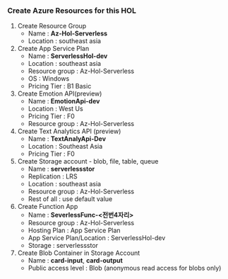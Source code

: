 ### Create Azure Resources for this HOL
	
1. Create Resource Group
    - Name : **Az-Hol-Serverless** 
    - Location : southeast asia 
2. Create App Service Plan 
    - Name : **ServerlessHol-dev** 
    - Location : southeast asia
    - Resource group : Az-Hol-Serverless
    - OS : Windows
    - Pricing Tier : B1 Basic
3. Create Emotion API(preview)
    - Name : **EmotionApi-dev** 
    - Location : West Us
    - Pricing Tier : F0
    - Resource group : Az-Hol-Serverless
4. Create Text Analytics API (preview)
    - Name : **TextAnalyApi-Dev** 
    - Location : Southeast Asia
    - Pricing Tier : F0
5. Create Storage account - blob, file, table, queue
    - Name : **serverlessstor** 
    - Replication : LRS
    - Location : southeast asia
    - Resource group : Az-Hol-Serverless
    - Rest of all : use default value
6. Create Function App
    - Name : **SeverlessFunc-<전번4자리>**
    - Resource group : Az-Hol-Serverless
    - Hosting Plan : App Service Plan
    - App Service Plan/Location : ServerlessHol-dev
    - Storage : serverlessstor
7. Create Blob Container in Storage Account
    - Name : **card-input**, **card-output** 
    - Public access level : Blob (anonymous read access for blobs only)  